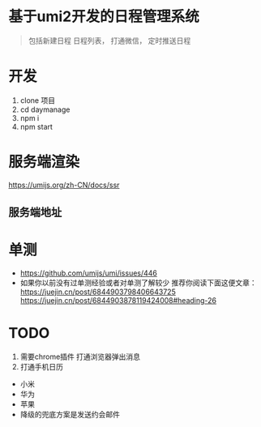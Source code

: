 # 基于umi2开发的日程管理系统
> 包括新建日程 日程列表， 打通微信， 定时推送日程

# 开发
1. clone 项目
2. cd daymanage
3. npm i
4. npm start


# 服务端渲染
https://umijs.org/zh-CN/docs/ssr

## 服务端地址


# 单测
- https://github.com/umijs/umi/issues/446
- 如果你以前没有过单测经验或者对单测了解较少 推荐你阅读下面这便文章：
https://juejin.cn/post/6844903798406643725
https://juejin.cn/post/6844903878119424008#heading-26


# TODO
1. 需要chrome插件 打通浏览器弹出消息
2. 打通手机日历 
  - 小米
  - 华为
  - 苹果
  - 降级的兜底方案是发送约会邮件







